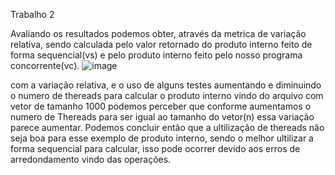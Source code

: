 Trabalho 2

Avaliando os resultados podemos obter, através da metrica de variação relativa, sendo calculada pelo valor retornado do produto interno feito de forma sequencial(vs) e pelo produto interno feito pelo nosso programa concorrente(vc).
![image](https://github.com/user-attachments/assets/f725d29a-c34c-4ec2-b214-68c09f9a6fb2)

com a variação relativa, e o uso de alguns testes aumentando e diminuindo o numero de thereads para calcular o produto interno vindo do arquivo com vetor de tamanho 1000 podemos perceber que conforme aumentamos o numero de Thereads para ser igual ao tamanho do vetor(n) essa variação parece aumentar.
Podemos concluir então que a ultilização de thereads não seja boa para esse exemplo de produto interno, sendo o melhor ultilizar a forma sequencial para calcular, isso pode ocorrer devido aos erros de arredondamento vindo das operações.
